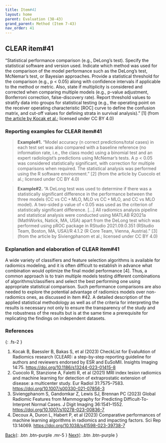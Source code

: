 ```yaml
---
title: Item#41
layout: home
parent: Evaluation (38-43)
grand_parent: Method (Item 7-43)
nav_order: 41
---
```


## CLEAR item#41


“Statistical performance comparison (e.g., DeLong’s test). Specify the statistical software and version used. Indicate which method was used for the comparison of the model performance such as the DeLong’s test, McNemar’s test, or Bayesian approaches. Provide a statistical threshold for the comparison (e.g., p < 0.05) along with confidence intervals if applicable to the method or metric. Also, state if multiplicity is considered and corrected when comparing multiple models (e.g., p-value adjustment, Bonferroni correction, false-discovery rate). Report threshold values to stratify data into groups for statistical testing (e.g., the operating point on the receiver operating characteristic [ROC] curve to define the confusion matrix, and cut-off values for defining strata in survival analysis).” [1] (from [the article by Kocak et al.](https://insightsimaging.springeropen.com/articles/10.1186/s13244-023-01415-8); licensed under CC BY 4.0)


### Reporting examples for CLEAR item#41

> **Example#1.** “Model accuracy (n correct predictions/total cases) in each test set was also compared with a baseline reference (no information rate, i.e., the class mode) using a binomial test and an expert radiologist’s predictions using McNemar’s tests. A p < 0.05 was considered statistically significant, with correction for multiple comparisons when required. The statistical analysis was performed using the R software environment.” [2] (from the article by Cuocolo et al.; licensed under CC BY 4.0)

> **Example#2.** “A DeLong test was used to determine if there was a statistically significant difference in the performance between the three models (CC vs CC + MLO, MLO vs CC + MLO, and CC vs MLO model). A two-sided p value of < 0.05 was used as the criterion of statistically significant difference. […] All radiomics analysis pipeline and statistical analysis were conducted using MATLAB R2021a (MathWorks, Natick, MA, USA) apart from the DeLong test which was performed using pROC package in RStudio 2021.09.0.351 (RStudio Team, Boston, MA, USA)/R 4.1.2 (R Core Team, Vienna, Austria).” [3] (from the article by  Siviengphanom et al.; licensed under CC BY 4.0)

### Explanation and elaboration of CLEAR item#41

A wide variety of classifiers and feature selection algorithms is available for radiomics modeling, and it is often difficult to establish in advance what combination would optimize the final model performance [4]. Thus, a common approach is to train multiple models testing different combinations of algorithms/classifiers and select the best performing one using appropriate statistical comparison. Such performance comparisons are also needed to explore the potential advantage of radiomics models over non-radiomics ones, as discussed in item #42. A detailed description of the applied statistical methodology as well as of the criteria for interpreting the results is necessary not only to ensure the transparency of the study and the robustness of the results but is at the same time a prerequisite for replicating the findings on independent datasets.

### References

{: .fs-2 }

1. 	Kocak B, Baessler B, Bakas S, et al (2023) CheckList for EvaluAtion of Radiomics research (CLEAR): a step-by-step reporting guideline for authors and reviewers endorsed by ESR and EuSoMII. Insights Imaging 14:75. https://doi.org/10.1186/s13244-023-01415-8
2. 	Cuocolo R, Stanzione A, Faletti R, et al (2021) MRI index lesion radiomics and machine learning for detection of extraprostatic extension of disease: a multicenter study. Eur Radiol 31:7575–7583. https://doi.org/10.1007/s00330-021-07856-3
3. 	Siviengphanom S, Gandomkar Z, Lewis SJ, Brennan PC (2023) Global Radiomic Features from Mammography for Predicting Difficult-To-Interpret Normal Cases. J Digit Imaging 36:1541–1552. https://doi.org/10.1007/s10278-023-00836-7
4. 	Decoux A, Duron L, Habert P, et al (2023) Comparative performances of machine learning algorithms in radiomics and impacting factors. Sci Rep 13:14069. https://doi.org/10.1038/s41598-023-39738-7



[Back](https://radiomic.github.io/CLEAR-E3/docs/Item2.html){: .btn .btn-purple .mr-5 }
[Next](https://radiomic.github.io/CLEAR-E3/docs/Item4.html){: .btn .btn-purple   }
